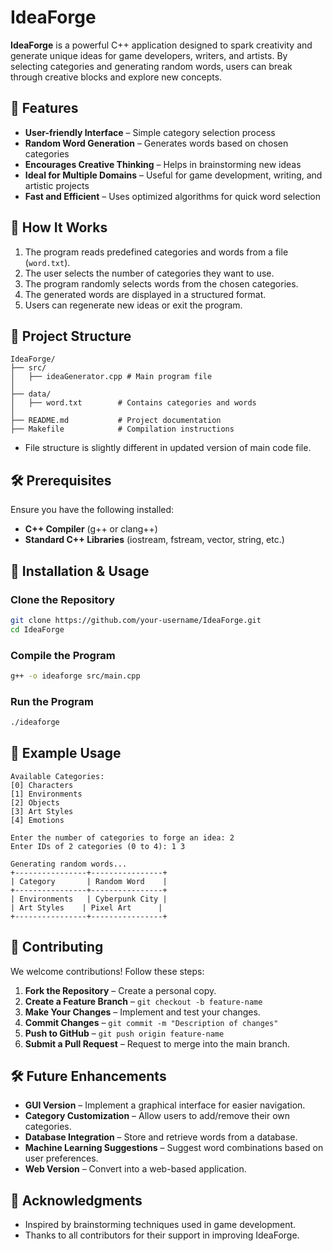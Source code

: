 # IdeaForge

**IdeaForge** is a powerful C++ application designed to spark creativity and generate unique ideas for game developers, writers, and artists. By selecting categories and generating random words, users can break through creative blocks and explore new concepts.

## 📌 Features

- **User-friendly Interface** – Simple category selection process
- **Random Word Generation** – Generates words based on chosen categories
- **Encourages Creative Thinking** – Helps in brainstorming new ideas
- **Ideal for Multiple Domains** – Useful for game development, writing, and artistic projects
- **Fast and Efficient** – Uses optimized algorithms for quick word selection

## 🎯 How It Works

1. The program reads predefined categories and words from a file (`word.txt`).
2. The user selects the number of categories they want to use.
3. The program randomly selects words from the chosen categories.
4. The generated words are displayed in a structured format.
5. Users can regenerate new ideas or exit the program.

## 📂 Project Structure

```
IdeaForge/
├── src/
│   ├── ideaGenerator.cpp # Main program file
│
├── data/
│   ├── word.txt        # Contains categories and words
│
├── README.md           # Project documentation
├── Makefile            # Compilation instructions
```
- File structure is slightly different in updated version of main code file.

## 🛠 Prerequisites

Ensure you have the following installed:

- **C++ Compiler** (g++ or clang++)
- **Standard C++ Libraries** (iostream, fstream, vector, string, etc.)

## 🚀 Installation & Usage

### Clone the Repository
```bash
git clone https://github.com/your-username/IdeaForge.git
cd IdeaForge
```

### Compile the Program
```bash
g++ -o ideaforge src/main.cpp
```

### Run the Program
```bash
./ideaforge
```

## 📜 Example Usage
```
Available Categories:
[0] Characters
[1] Environments
[2] Objects
[3] Art Styles
[4] Emotions

Enter the number of categories to forge an idea: 2
Enter IDs of 2 categories (0 to 4): 1 3

Generating random words...
+----------------+----------------+
| Category       | Random Word    |
+----------------+----------------+
| Environments   | Cyberpunk City |
| Art Styles    | Pixel Art      |
+----------------+----------------+
```

## 🤝 Contributing

We welcome contributions! Follow these steps:

1. **Fork the Repository** – Create a personal copy.
2. **Create a Feature Branch** – `git checkout -b feature-name`
3. **Make Your Changes** – Implement and test your changes.
4. **Commit Changes** – `git commit -m "Description of changes"`
5. **Push to GitHub** – `git push origin feature-name`
6. **Submit a Pull Request** – Request to merge into the main branch.

## 🛠 Future Enhancements

- **GUI Version** – Implement a graphical interface for easier navigation.
- **Category Customization** – Allow users to add/remove their own categories.
- **Database Integration** – Store and retrieve words from a database.
- **Machine Learning Suggestions** – Suggest word combinations based on user preferences.
- **Web Version** – Convert into a web-based application.

## 🙌 Acknowledgments

- Inspired by brainstorming techniques used in game development.
- Thanks to all contributors for their support in improving IdeaForge.
